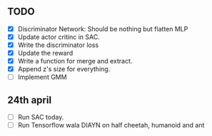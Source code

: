 ## TODO

- [x] Discriminator Network: Should be nothing but flatten MLP
- [x] Update actor critinc in SAC. 
- [x] Write the discriminator loss
- [x] Update the reward
- [x] Write a function for merge and extract. 
- [x] Append z's size for everything.
- [ ] Implement GMM

## 24th april
- [ ] Run SAC today.
- [ ] Run Tensorflow wala DIAYN on half cheetah, humanoid and ant
